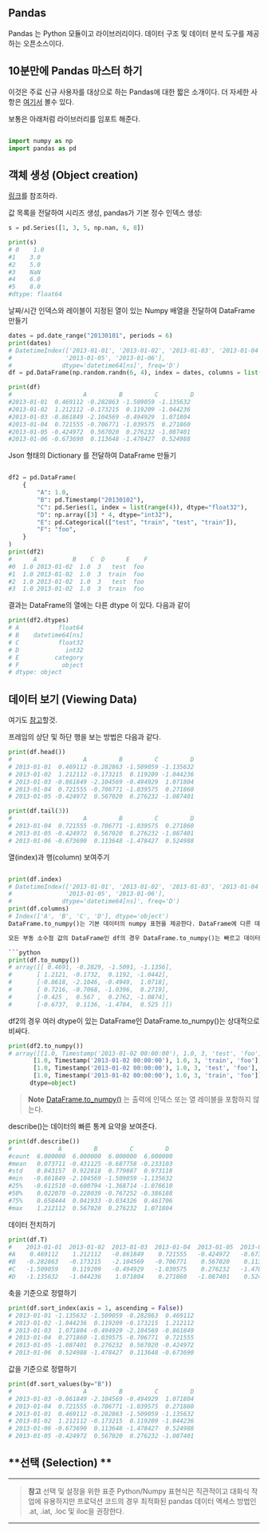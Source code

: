## <strong>Pandas </strong>
Pandas 는 Python 모듈이고 라이브러리이다. 데이터 구조 및 데이터 분석 도구를 제공하는 오픈소스이다. 

## <strong> 10분만에 Pandas 마스터 하기</strong>
이것은 주료 신규 사용자를 대상으로 하는 Pandas에 대한 짧은 소개이다.
더 자세한 사항은 [여기서](https://pandas.pydata.org/docs/user_guide/cookbook.html#cookbook) 볼수 있다.

보통은 아래처럼 라이브러리를 임포트 해준다. 
```python 

import numpy as np 
import pandas as pd 

```

## <strong> 객체 생성 (Object creation) </strong>

[링크](https://pandas.pydata.org/docs/user_guide/dsintro.html#dsintro)를 참조하라. 

값 목록을 전달하여 시리즈 생성, pandas가 기본 정수 인덱스 생성: 
```python
s = pd.Series([1, 3, 5, np.nan, 6, 8])

print(s) 
# 0    1.0
#1    3.0
#2    5.0
#3    NaN
#4    6.0
#5    8.0
#dtype: float64
```

날짜/시간 인덱스와 레이블이 지정된 열이 있는 Numpy 배열을 전달하여 DataFrame 만들기 
```python
dates = pd.date_range("20130101", periods = 6)
print(dates)
# DatetimeIndex(['2013-01-01', '2013-01-02', '2013-01-03', '2013-01-04',
#               '2013-01-05', '2013-01-06'],
#              dtype='datetime64[ns]', freq='D')
df = pd.DataFrame(np.random.randn(6, 4), index = dates, columns = list("ABCD"))

print(df)
#                    A         B         C         D
#2013-01-01  0.469112 -0.282863 -1.509059 -1.135632
#2013-01-02  1.212112 -0.173215  0.119209 -1.044236
#2013-01-03 -0.861849 -2.104569 -0.494929  1.071804
#2013-01-04  0.721555 -0.706771 -1.039575  0.271860
#2013-01-05 -0.424972  0.567020  0.276232 -1.087401
#2013-01-06 -0.673690  0.113648 -1.478427  0.524988
```

Json 형태의 Dictionary 를 전달하여 DataFrame 만들기 
```python

df2 = pd.DataFrame(
    {
        "A": 1.0,
        "B": pd.Timestamp("20130102"),
        "C": pd.Series(1, index = list(range(4)), dtype="float32"),
        "D": np.array([3] * 4, dtype="int32"),
        "E": pd.Categorical(["test", "train", "test", "train"]),
        "F": "foo",
    }
)
print(df2)
#      A          B    C  D      E    F
#0  1.0 2013-01-02  1.0  3   test  foo
#1  1.0 2013-01-02  1.0  3  train  foo
#2  1.0 2013-01-02  1.0  3   test  foo
#3  1.0 2013-01-02  1.0  3  train  foo
```
결과는 DataFrame의 열에는 다른 dtype 이 있다. 다음과 같이 

```python
print(df2.dtypes)
# A           float64
# B    datetime64[ns]
# C           float32
# D             int32
# E          category
# F            object
# dtype: object
```
## <strong> 데이터 보기 (Viewing Data) </strong>
여기도 [참고](https://pandas.pydata.org/docs/user_guide/basics.html#basics)할것.

프레임의 상단 및 하단 행을 보는 방법은 다음과 같다. 

```python
print(df.head())
#                    A         B         C         D
# 2013-01-01  0.469112 -0.282863 -1.509059 -1.135632
# 2013-01-02  1.212112 -0.173215  0.119209 -1.044236
# 2013-01-03 -0.861849 -2.104569 -0.494929  1.071804
# 2013-01-04  0.721555 -0.706771 -1.039575  0.271860
# 2013-01-05 -0.424972  0.567020  0.276232 -1.087401

print(df.tail(3))
#                    A         B         C         D
# 2013-01-04  0.721555 -0.706771 -1.039575  0.271860
# 2013-01-05 -0.424972  0.567020  0.276232 -1.087401
# 2013-01-06 -0.673690  0.113648 -1.478427  0.524988

```
열(index)과 행(column) 보여주기 
```python

print(df.index)
# DatetimeIndex(['2013-01-01', '2013-01-02', '2013-01-03', '2013-01-04',
#               '2013-01-05', '2013-01-06'],
#              dtype='datetime64[ns]', freq='D')
print(df.columns)
# Index(['A', 'B', 'C', 'D'], dtype='object')
DataFrame.to_numpy()는 기본 데이터의 numpy 표현을 제공한다. DataFrame에 다른 데이터 유형이 있는 열이 있는 경우 이는 비용이 많이 드는 작업이 될수 있다. 이는 pandas와 numpy 간의 근보ㅗㄴ적인 차이점으로 귀결된다. numpy 배열에는 전체 배열에 대해 하나의 dtype이 있는 반면 pandas DataFrame에는 열당 하나의 dtype이 있습니다. DataFrame.to_numpy()를 호출하면 pandas는 DataFrame의 모든 dtype을 보유할 수 있는 numpy dtype을 찾습니다. 이것은 결국 모든 값을 파이썬 객체로 캐스팅해야 하는 객체가 될수 있다. 

모든 부동 소수점 값의 DataFrame인 df의 경우 DataFrame.to_numpy()는 빠르고 데이터 복사가 필요하지 않는다. 

```python
print(df.to_numpy())
# array([[ 0.4691, -0.2829, -1.5091, -1.1356],
#       [ 1.2121, -0.1732,  0.1192, -1.0442],
#       [-0.8618, -2.1046, -0.4949,  1.0718],
#       [ 0.7216, -0.7068, -1.0396,  0.2719],
#       [-0.425 ,  0.567 ,  0.2762, -1.0874],
#       [-0.6737,  0.1136, -1.4784,  0.525 ]])
```
df2의 경우 여러 dtype이 있는 DataFrame인 DataFrame.to_numpy()는 상대적으로 비싸다. 

```python 
print(df2.to_numpy())
# array([[1.0, Timestamp('2013-01-02 00:00:00'), 1.0, 3, 'test', 'foo'],
       [1.0, Timestamp('2013-01-02 00:00:00'), 1.0, 3, 'train', 'foo'],
       [1.0, Timestamp('2013-01-02 00:00:00'), 1.0, 3, 'test', 'foo'],
       [1.0, Timestamp('2013-01-02 00:00:00'), 1.0, 3, 'train', 'foo']],
      dtype=object)
```
> <strong> Note</strong>
> [DataFrame.to_numpy()](https://pandas.pydata.org/docs/reference/api/pandas.DataFrame.to_numpy.html#pandas.DataFrame.to_numpy) 는 출력에 인덱스 또는 열 레이블을 포함하지 않는다. 

describe()는 데이터의 빠른 통계 요약을 보여준다. 
```python 
print(df.describe())
#             A         B         C         D
#count  6.000000  6.000000  6.000000  6.000000
#mean   0.073711 -0.431125 -0.687758 -0.233103
#std    0.843157  0.922818  0.779887  0.973118
#min   -0.861849 -2.104569 -1.509059 -1.135632
#25%   -0.611510 -0.600794 -1.368714 -1.076610
#50%    0.022070 -0.228039 -0.767252 -0.386188
#75%    0.658444  0.041933 -0.034326  0.461706
#max    1.212112  0.567020  0.276232  1.071804
```

데이터 전치하기 
```python 
print(df.T)
#    2013-01-01  2013-01-02  2013-01-03  2013-01-04  2013-01-05  2013-01-06
#A    0.469112    1.212112   -0.861849    0.721555   -0.424972   -0.673690
#B   -0.282863   -0.173215   -2.104569   -0.706771    0.567020    0.113648
#C   -1.509059    0.119209   -0.494929   -1.039575    0.276232   -1.478427
#D   -1.135632   -1.044236    1.071804    0.271860   -1.087401    0.524988
```

축을 기준으로 정렬하기 
```python
print(df.sort_index(axis = 1, ascending = False))
# 2013-01-01 -1.135632 -1.509059 -0.282863  0.469112
# 2013-01-02 -1.044236  0.119209 -0.173215  1.212112
# 2013-01-03  1.071804 -0.494929 -2.104569 -0.861849
# 2013-01-04  0.271860 -1.039575 -0.706771  0.721555
# 2013-01-05 -1.087401  0.276232  0.567020 -0.424972
# 2013-01-06  0.524988 -1.478427  0.113648 -0.673690
```

값을 기준으로 정렬하기 
```python
print(df.sort_values(by="B"))
#                    A         B         C         D
# 2013-01-03 -0.861849 -2.104569 -0.494929  1.071804
# 2013-01-04  0.721555 -0.706771 -1.039575  0.271860
# 2013-01-01  0.469112 -0.282863 -1.509059 -1.135632
# 2013-01-02  1.212112 -0.173215  0.119209 -1.044236
# 2013-01-06 -0.673690  0.113648 -1.478427  0.524988
# 2013-01-05 -0.424972  0.567020  0.276232 -1.087401
```

## **선택 (Selection) **
---
> **참고**
> 선택 및 설정을 위한 표준 Python/Numpy 표현식은 직관적이고 대화식 작업에 유용하지만 프로덕션 코드의 경우 최적화된 pandas 데이터 액세스 방법인 .at, .iat, .loc 및 iloc을 권장한다. 

---







